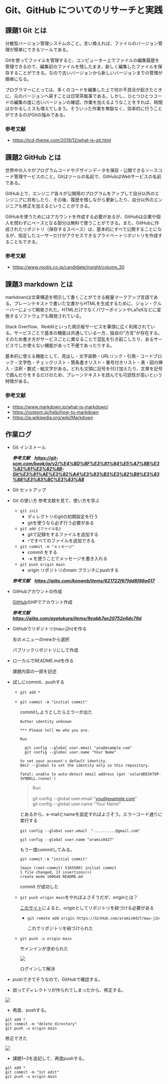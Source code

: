# Git、GitHub についてのリサーチと実践

## 課題1 Git とは
分散型バージョン管理システムのこと。言い換えれば、ファイルのバージョン管理が簡単にできるツールである。

Gitを使ってファイルを管理すると、コンピューター上でファイルの編集履歴を管理できるので、編集前のファイルを残したまま、新しく編集したファイルを保存することができる。なので古いバージョンから新しいバージョンまでの管理が簡単になる。

プログラマーにとっては、多くのコードを編集した上で何か不具合が起きたときに、元のバージョンへ戻すことは日常茶飯事である。しかし、ひとつひとつコードの編集の度に古いバージョンの確認、作業を加えるようなことをすれば、時間はかかるしミスも増えてしまう。そういった作業を無駄なく、効率的に行うことができるのがGitの強みである。

### 参考文献
- https://tcd-theme.com/2019/12/what-is-git.html

## 課題2 GitHub とは
世界中の人々がプログラムコードやデザインデータを保存・公開できるソースコード管理サービスのこと。Gitはツールの名前で、GitHubはWebサービスの名前である。

GitHub上で、エンジニア各々が公開用のプログラムをアップして自分以外のエンジニアに共有したり、その後、履歴を残しながら更新したり、自分以外のエンジニアも修正を加えるということができる。

GitHubを使うためにはアカウントを作成する必要があるが、GitHubは企業や個人を問わずにベースとなる部分は無料で使うことができる。また、GitHubに作成されたリポジトリ（保存するスペース）は、基本的にすべて公開することになるが、指定したユーザーだけがアクセスできるプライベートリポジトリを作成することもできる。

### 参考文献
- https://www.modis.co.jp/candidate/insight/column_30

## 課題3 markdown とは
markdownは文章構造を明示して書くことができる軽量マークアップ言語である。プレーンテキストで書いた文書からHTMLを生成するために、ジョン・グルーバーによって開発された。HTMLだけでなくパワーポイントやLaTeXなどに変換するソフトウェアも開発されている。

Stack Overflow、Redditといった掲示板サービスを筆頭に広く利用されている。サービスごとで基本の機能は共通している一方、独自の"方言"が存在する。そのため書き方がサービスごとに異なることで混乱を引き起こしたり、あるサービスでしか使えない機能があって不便であったりする。

基本的に使える機能として、見出し・文字装飾・URLリンク・引用・コードブロック・文字色・チェックリスト・箇条書きリスト・番号付きリスト・表・図の挿入・注釈・数式・絵文字がある。どれも文頭に記号を付け加えたり、文章を記号で囲んだりをするだけのため、プレーンテキストを読んでも可読性が高いという特徴がある。  

### 参考文献
- https://www.markdown.jp/what-is-markdown/  
- https://notepm.jp/help/how-to-markdown  
- https://ja.wikipedia.org/wiki/Markdown

## 作業ログ
- Git インストール
  
  ***参考文献　https://git-scm.com/book/ja/v2/%E4%BD%BF%E3%81%84%E5%A7%8B%E3%82%81%E3%82%8B-Git%E3%81%AE%E3%82%A4%E3%83%B3%E3%82%B9%E3%83%88%E3%83%BC%E3%83%AB***

- Git セットアップ

- Git の使い方
  参考文献を見て、使い方を学ぶ
  - `git init`
    - ディレクトリのgitの初期設定を行う
    - gitを使うなら必ず行う必要がある
  - `git add {ファイル名}`  
    - gitで記録をするファイルを追加する
    - `*`ですべてのファイルを追加できる
  - `git commit -m "メッセージ"`
    - commit をする
    - `-m` を使うことでメッセージを書き入れる
  - `git push origin main`
    - origin リポジトリのmain ブランチにpushする

  ***参考文献　https://qiita.com/konweb/items/621722f67fdd8f86a017***

- GitHubアカウントの作成

  [GitHub](https://GitHub.co.jp/)のHPでアカウント作成

  ***参考文献　https://qiita.com/ayatokura/items/9eabb7ae20752e6dc79d***

- GitHubでリポジトリ(mau-j2n)を作る

  左のメニューのnewから選択

  パブリックリポジトリにして作成

- ローカルでREADME.mdを作る

  課題内容の一部を記述

- 試しにcommit、pushする

  - `git add *`

  - `git commit -m "initial commit"`

    commitしようとしたらエラーが出た

    ```
    Author identity unknown

    *** Please tell me who you are.

    Run

      git config --global user.email "you@example.com"
      git config --global user.name "Your Name"       

    to set your account's default identity.
    Omit --global to set the identity only in this repository.

    fatal: unable to auto-detect email address (got 'solar@DESKTOP-3V9BKLL.(none)')
    ```

    > Run\
    \
    git config --global user.email "you@example.com" \
    git config --global user.name "Your Name"

    とあるから、e-mailとnameを設定すればよさそう。エラーコード通りに実行する
    
    `git config --global user.email　"..........@gmail.com"`
    
    `git config --global user.name "aramis0427"`

    もう一度commitしてみる。

    `git commit -m "initial commit"`

    ```
    [main (root-commit) 5165500] initial commit
    1 file changed, 17 insertions(+)
    create mode 100644 README.md
    ```

    commit が成功した

  - `git push origin main`をやればよさそうだが、originとは？
  
    [このサイト](https://qiita.com/Leonardom/items/5b94cd7e96a6fe87c6a4)によると、originとしてリポジトリを紐づける必要がある 

    - `git remote add origin https://GitHub.com/aramis0427/mau-j2n`

      これでリポジトリを紐づけられた

  - `git push -u origin main`

    サインインが求められた
    
    ![](fig01.png)

    ログインして解決

- pushできてそうなので、GitHubで確認する。

- 誤ってディレクトリが作られてしまったから、修正する。

![](fig02.png)

- 再度、pushする。

```
git add *
git commit -m "delete directory"
git push -u origin main
```

修正できた

![](fig03.png)

- 課題1~3を追記して、再度pushする。
```
git add *
git commit -m "1st edit"
git push -u origin main
```